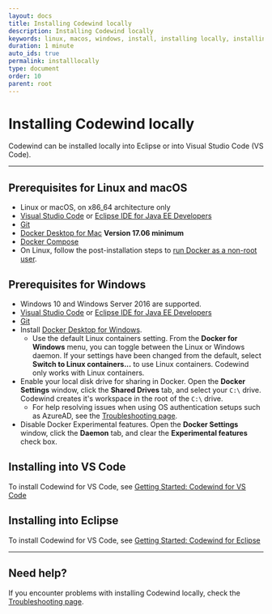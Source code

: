 ```yaml
---
layout: docs
title: Installing Codewind locally
description: Installing Codewind locally
keywords: linux, macos, windows, install, installing locally, installing linux, installing MacOS, installing Windows, Git, Docker Desktop, Docker Compose, start Codewind, license agreement, accept
duration: 1 minute
auto_ids: true
permalink: installlocally
type: document
order: 10
parent: root
---
```


# Installing Codewind locally

Codewind can be installed locally into Eclipse or into Visual Studio Code (VS Code).

***
## Prerequisites for Linux and macOS
* Linux or macOS, on x86_64 architecture only
* [Visual Studio Code](https://code.visualstudio.com/) or [Eclipse IDE for Java EE Developers](https://www.eclipse.org/downloads/packages/release/)
* [Git](https://git-scm.com/)
* [Docker Desktop for Mac](https://hub.docker.com/editions/community/docker-ce-desktop-mac) **Version 17.06 minimum**
* [Docker Compose](https://docs.docker.com/compose/install/)
* On Linux, follow the post-installation steps to [run Docker as a non-root user](https://docs.docker.com/engine/installation/linux/linux-postinstall/).

## Prerequisites for Windows
* Windows 10 and Windows Server 2016 are supported.
* [Visual Studio Code](https://code.visualstudio.com/) or [Eclipse IDE for Java EE Developers](https://www.eclipse.org/downloads/packages/release/)
* [Git](https://git-scm.com/)
* Install [Docker Desktop for Windows](https://hub.docker.com/editions/community/docker-ce-desktop-windows).
  * Use the default Linux containers setting. From the **Docker for Windows** menu, you can toggle between the Linux or Windows daemon. If your settings have been changed from the default, select **Switch to Linux containers...** to use Linux containers. Codewind only works with Linux containers.
* Enable your local disk drive for sharing in Docker. Open the **Docker Settings** window, click the **Shared Drives** tab, and select your `C:\` drive. Codewind creates it's workspace in the root of the `C:\` drive.
  * For help resolving issues when using OS authentication setups such as AzureAD, see the [Troubleshooting page](troubleshooting#docker-shared-drive-not-accepting-os-credentials-for-windows).
* Disable Docker Experimental features. Open the **Docker Settings** window, click the **Daemon** tab, and clear the **Experimental features** check box.

## Installing into VS Code

To install Codewind for VS Code, see [Getting Started: Codewind for VS Code](mdt-vsc-getting-started)

## Installing into Eclipse

To install Codewind for VS Code, see [Getting Started: Codewind for Eclipse](mdteclipsegettingstarted)

***
## Need help?
If you encounter problems with installing Codewind locally, check the [Troubleshooting page](troubleshooting#installing-codewind).
